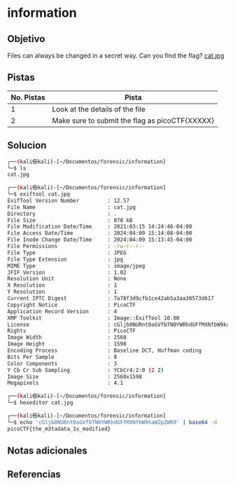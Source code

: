 # information

## Objetivo
Files can always be changed in a secret way. Can you find the flag? [cat.jpg](https://mercury.picoctf.net/static/b4d62f6e431dc8e563309ea8c33a06b3/cat.jpg)

## Pistas

| No. Pistas | Pista                                          |
| ---------- | ---------------------------------------------- |
| 1          | Look at the details of the file                |
| 2          | Make sure to submit the flag as picoCTF{XXXXX} |


## Solucion
```bash
┌──(kali㉿kali)-[~/Documentos/forensic/information]
└─$ ls               
cat.jpg
                                                                                     
┌──(kali㉿kali)-[~/Documentos/forensic/information]
└─$ exiftool cat.jpg 
ExifTool Version Number         : 12.57
File Name                       : cat.jpg
Directory                       : .
File Size                       : 878 kB
File Modification Date/Time     : 2021:03:15 14:24:46-04:00
File Access Date/Time           : 2024:04:09 15:14:08-04:00
File Inode Change Date/Time     : 2024:04:09 15:13:45-04:00
File Permissions                : -rw-r--r--
File Type                       : JPEG
File Type Extension             : jpg
MIME Type                       : image/jpeg
JFIF Version                    : 1.02
Resolution Unit                 : None
X Resolution                    : 1
Y Resolution                    : 1
Current IPTC Digest             : 7a78f3d9cfb1ce42ab5a3aa30573d617
Copyright Notice                : PicoCTF
Application Record Version      : 4
XMP Toolkit                     : Image::ExifTool 10.80
License                         : cGljb0NURnt0aGVfbTN0YWRhdGFfMXNfbW9kaWZpZWR9
Rights                          : PicoCTF
Image Width                     : 2560
Image Height                    : 1598
Encoding Process                : Baseline DCT, Huffman coding
Bits Per Sample                 : 8
Color Components                : 3
Y Cb Cr Sub Sampling            : YCbCr4:2:0 (2 2)
Image Size                      : 2560x1598
Megapixels                      : 4.1
                                                                                     
┌──(kali㉿kali)-[~/Documentos/forensic/information]
└─$ hexeditor cat.jpg
                                                                                     
┌──(kali㉿kali)-[~/Documentos/forensic/information]
└─$ echo 'cGljb0NURnt0aGVfbTN0YWRhdGFfMXNfbW9kaWZpZWR9' | base64 -d
picoCTF{the_m3tadata_1s_modified}
```

## Notas adicionales

## Referencias